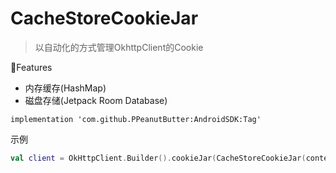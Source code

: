 # CacheStoreCookieJar
> 以自动化的方式管理OkhttpClient的Cookie

🎉Features
- 内存缓存(HashMap)
- 磁盘存储(Jetpack Room Database)

`implementation 'com.github.PPeanutButter:AndroidSDK:Tag'`

示例
```kotlin
val client = OkHttpClient.Builder().cookieJar(CacheStoreCookieJar(context)).build()
```
